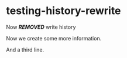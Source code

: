 # testing-history-rewrite

Now ***REMOVED*** write history

Now we create some more information.

And a third line.
